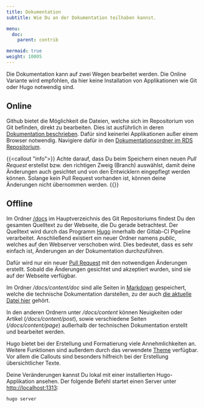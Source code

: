 ```yaml
---
title: Dokumentation
subtitle: Wie Du an der Dokumentation teilhaben kannst.

menu:
  doc:
    parent: contrib

mermaid: true
weight: 10005
---
```


Die Dokumentation kann auf zwei Wegen bearbeitet werden. Die Online Variante wird empfohlen, da hier keine Installation von Applikationen wie Git oder Hugo notwendig sind.

## Online

Github bietet die Möglichkeit die Dateien, welche sich im Repositorium von Git befinden, direkt zu bearbeiten. Dies ist ausführlich in deren [Dokumentation beschrieben](https://help.github.com/en/github/managing-files-in-a-repository/editing-files-in-your-repository). Dafür sind keinerlei Applikationen außer einem Browser notwendig. Navigiere dafür in den [Dokumentationsordner im RDS Repositorium](https://github.com/Sciebo-RDS/Sciebo-RDS/tree/master/docs).

{{<callout "info">}}
Achte darauf, dass Du beim Speichern einen neuen *Pull Request* erstellst bzw. den richtigen Zweig (Branch) auswählst, damit deine Änderungen auch gesichtet und von den Entwicklern eingepflegt werden können. Solange kein Pull Request vorhanden ist, können deine Änderungen nicht übernommen werden.
{{</callout>}}

## Offline

Im Ordner [/docs](https://github.com/Sciebo-RDS/Sciebo-RDS/tree/master/docs) im Hauptverzeichnis des Git Repositoriums findest Du den gesamten Quelltext zu der Webseite, die Du gerade betrachtest. Der Quelltext wird durch das Programm [Hugo](https://gohugo.io/getting-started/installing/) innerhalb der Gitlab-CI Pipeline verarbeitet. Anschließend existiert ein neuer Ordner namens *public*, welches auf den Webserver verschoben wird. Dies bedeutet, dass es sehr einfach ist, Änderungen an der Dokumentation durchzuführen.

Dafür wird nur ein neuer [Pull Request](https://help.github.com/en/github/collaborating-with-issues-and-pull-requests/about-pull-requests) mit den notwendigen Änderungen erstellt. Sobald die Änderungen gesichtet und akzeptiert wurden, sind sie auf der Webseite verfügbar.

Im Ordner */docs/content/doc* sind alle Seiten in [Markdown](https://gohugo.io/content-management/formats/#learn-markdown) gespeichert, welche die technische Dokumentation darstellen, zu der auch [die aktuelle Datei hier](https://github.com/Sciebo-RDS/Sciebo-RDS/tree/master/docs/content/doc/contribute/documentation.de.md) gehört. 

In den anderen Ordnern unter */docs/content* können Neuigkeiten oder Artikel (*/docs/content/post*), sowie verschiedene Seiten (*/docs/content/page*) außerhalb der technischen Dokumentation erstellt und bearbeitet werden.

Hugo bietet bei der Erstellung und Formatierung viele Annehmlichkeiten an. Weitere Funktionen sind außerdem durch das verwendete [Theme](https://jimmyjames.github.io/justdocs/home/) verfügbar. Vor allem die Callouts sind besonders hilfreich bei der Erstellung übersichtlicher Texte.

Deine Veränderungen kannst Du lokal mit einer installierten Hugo-Applikation ansehen. Der folgende Befehl startet einen Server unter [http://localhost:1313](http://localhost:1313):

```bash
hugo server
```
